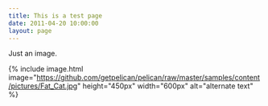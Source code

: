 ```yaml
---
title: This is a test page
date: 2011-04-20 10:00:00
layout: page
---
```




Just an image.



{% include image.html image="https://github.com/getpelican/pelican/raw/master/samples/content/pictures/Fat_Cat.jpg" height="450px" width="600px" alt="alternate text" %}
